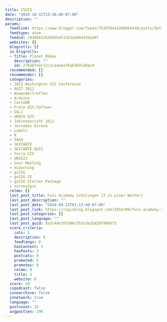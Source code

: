 ```yaml
---
title: CSGIS
date: "2024-10-31T23:36:48-07:00"
description: ""
params:
  feedlink: https://www.blogger.com/feeds/753078414288864438/posts/default
  feedtype: atom
  feedid: c830b652639505451583a268e41b2e07
  websites: {}
  blogrolls: []
  in_blogrolls:
  - title: Planet OSGeo
    description: ""
    id: 276ab7dac12c1caaeaa76ab3b91a8ac9
  recommended: []
  recommender: []
  categories:
  - 2012 Washington GIS Conference
  - AGIT 2012
  - Anwendertreffen
  - Arduino
  - CartoDB
  - Freie GIS-Softwar
  - GGL2
  - GRASS GIS
  - Jahresbericht 2012
  - Jornadas Girona
  - Labels
  - R
  - SAGA
  - SEXTANTE
  - SEXTANTE-QGIS
  - Terra GIS
  - UNIGIS
  - User Meeting
  - eLearning
  - gvSIG
  - gvSIG CE
  - gvSIG Starter Package
  - survey2gis
  relme: {}
  last_post_title: Foss Academy Schulungen (3 in einer Woche!)
  last_post_description: ""
  last_post_date: "2014-09-23T01:13:40-07:00"
  last_post_link: https://csgisblog.blogspot.com/2014/09/foss-academy-schulungen-3-in-einer-woche.html
  last_post_categories: []
  last_post_language: ""
  last_post_guid: 8a3c4de20fd86cfb3cda2b820798b6f3
  score_criteria:
    cats: 5
    description: 0
    feedlangs: 0
    hasContent: 3
    hasPosts: 3
    postcats: 0
    promoted: 5
    promotes: 0
    relme: 0
    title: 3
    website: 0
  score: 19
  ispodcast: false
  isnoarchive: false
  innetwork: true
  language: ""
  postcount: 25
  avgpostlen: 296
---
```

